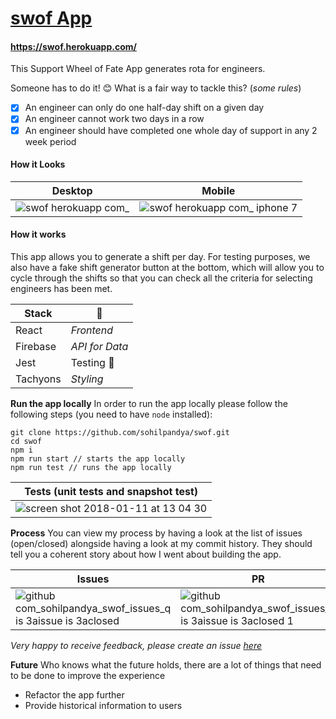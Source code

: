 # [swof App](https://swof.herokuapp.com/)

#### https://swof.herokuapp.com/

This Support Wheel of Fate App generates rota for engineers.

Someone has to do it! :blush:
What is a fair way to tackle this? (_some rules_)
- [x] An engineer can only do one half-day shift on a given day
- [x] An engineer cannot work two days in a row
- [x] An engineer should have completed one whole day of support in any 2 week period

#### How it Looks
| Desktop | Mobile |
| --- | --- |
| ![swof herokuapp com_](https://user-images.githubusercontent.com/2305591/34825777-b8173c20-f6cb-11e7-91f1-4dab76996934.png) | ![swof herokuapp com_ iphone 7](https://user-images.githubusercontent.com/2305591/34825796-d4d51d8c-f6cb-11e7-8116-d29d9b1ceb06.png) |

#### How it works
This app allows you to generate a shift per day. For testing purposes, we also have a fake shift generator button at the bottom, which will allow you to cycle through the shifts so that you can check all the criteria for selecting engineers has been met.

| **Stack** | 🤔  |
| --- | --- |
| React | _Frontend_ |
| Firebase | _API for Data_ |
| Jest | Testing 🎉  |
| Tachyons | _Styling_ |

**Run the app locally**
In order to run the app locally please follow the following steps (you need to have `node` installed):
```
git clone https://github.com/sohilpandya/swof.git
cd swof
npm i
npm run start // starts the app locally
npm run test // runs the app locally
```
| Tests (unit tests and snapshot test) |
| --- |
| ![screen shot 2018-01-11 at 13 04 30](https://user-images.githubusercontent.com/2305591/34826841-0f56d258-f6d0-11e7-9e7e-7a72e5113f4f.png) |

**Process**
You can view my process by having a look at the list of issues (open/closed) alongside having a look at my commit history. They should tell you a coherent story about how I went about building the app.

| Issues | PR | Commit |
| --- | --- | --- |
| ![github com_sohilpandya_swof_issues_q is 3aissue is 3aclosed](https://user-images.githubusercontent.com/2305591/34826052-fb01f132-f6cc-11e7-8ca9-f01068e5a066.png) | ![github com_sohilpandya_swof_issues_q is 3aissue is 3aclosed 1](https://user-images.githubusercontent.com/2305591/34826064-03ec07d8-f6cd-11e7-8145-c536569306ad.png) | ![github com_sohilpandya_swof_issues_q is 3aissue is 3aclosed 2](https://user-images.githubusercontent.com/2305591/34826074-09bdc976-f6cd-11e7-8d61-4274c0126cf4.png) |

_Very happy to receive feedback, please create an issue [here](https://github.com/sohilpandya/swof/issues/new)_

**Future**
Who knows what the future holds, there are a lot of things that need to be done to improve the experience
- Refactor the app further
- Provide historical information to users